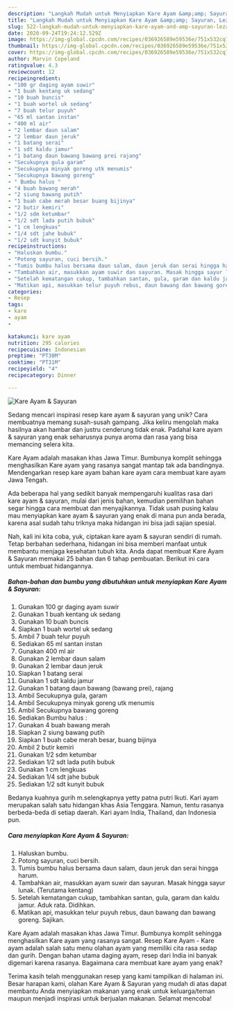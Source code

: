 ```yaml
---
description: "Langkah Mudah untuk Menyiapkan Kare Ayam &amp;amp; Sayuran, Lezat Sekali"
title: "Langkah Mudah untuk Menyiapkan Kare Ayam &amp;amp; Sayuran, Lezat Sekali"
slug: 522-langkah-mudah-untuk-menyiapkan-kare-ayam-and-amp-sayuran-lezat-sekali
date: 2020-09-24T19:24:12.529Z
image: https://img-global.cpcdn.com/recipes/036926589e59536e/751x532cq70/kare-ayam-sayuran-foto-resep-utama.jpg
thumbnail: https://img-global.cpcdn.com/recipes/036926589e59536e/751x532cq70/kare-ayam-sayuran-foto-resep-utama.jpg
cover: https://img-global.cpcdn.com/recipes/036926589e59536e/751x532cq70/kare-ayam-sayuran-foto-resep-utama.jpg
author: Marvin Copeland
ratingvalue: 4.3
reviewcount: 12
recipeingredient:
- "100 gr daging ayam suwir"
- "1 buah kentang uk sedang"
- "10 buah buncis"
- "1 buah wortel uk sedang"
- "7 buah telur puyuh"
- "65 ml santan instan"
- "400 ml air"
- "2 lembar daun salam"
- "2 lembar daun jeruk"
- "1 batang serai"
- "1 sdt kaldu jamur"
- "1 batang daun bawang bawang prei rajang"
- "Secukupnya gula garam"
- "Secukupnya minyak goreng utk menumis"
- "Secukupnya bawang goreng"
- " Bumbu halus "
- "4 buah bawang merah"
- "2 siung bawang putih"
- "1 buah cabe merah besar buang bijinya"
- "2 butir kemiri"
- "1/2 sdm ketumbar"
- "1/2 sdt lada putih bubuk"
- "1 cm lengkuas"
- "1/4 sdt jahe bubuk"
- "1/2 sdt kunyit bubuk"
recipeinstructions:
- "Haluskan bumbu."
- "Potong sayuran, cuci bersih."
- "Tumis bumbu halus bersama daun salam, daun jeruk dan serai hingga harum."
- "Tambahkan air, masukkan ayam suwir dan sayuran. Masak hingga sayur lunak. (Terutama kentang)"
- "Setelah kematangan cukup, tambahkan santan, gula, garam dan kaldu jamur. Aduk rata. Didihkan."
- "Matikan api, masukkan telur puyuh rebus, daun bawang dan bawang goreng. Sajikan."
categories:
- Resep
tags:
- kare
- ayam
- 

katakunci: kare ayam  
nutrition: 295 calories
recipecuisine: Indonesian
preptime: "PT30M"
cooktime: "PT31M"
recipeyield: "4"
recipecategory: Dinner

---
```



![Kare Ayam &amp; Sayuran](https://img-global.cpcdn.com/recipes/036926589e59536e/751x532cq70/kare-ayam-sayuran-foto-resep-utama.jpg)

Sedang mencari inspirasi resep kare ayam &amp; sayuran yang unik? Cara membuatnya memang susah-susah gampang. Jika keliru mengolah maka hasilnya akan hambar dan justru cenderung tidak enak. Padahal kare ayam &amp; sayuran yang enak seharusnya punya aroma dan rasa yang bisa memancing selera kita.

Kare Ayam adalah masakan khas Jawa Timur. Bumbunya komplit sehingga menghasilkan Kare ayam yang rasanya sangat mantap tak ada bandingnya. Mendengarkan resep kare ayam bahan kare ayam cara membuat kare ayam Jawa Tengah.

Ada beberapa hal yang sedikit banyak mempengaruhi kualitas rasa dari kare ayam &amp; sayuran, mulai dari jenis bahan, kemudian pemilihan bahan segar hingga cara membuat dan menyajikannya. Tidak usah pusing kalau mau menyiapkan kare ayam &amp; sayuran yang enak di mana pun anda berada, karena asal sudah tahu triknya maka hidangan ini bisa jadi sajian spesial.


Nah, kali ini kita coba, yuk, ciptakan kare ayam &amp; sayuran sendiri di rumah. Tetap berbahan sederhana, hidangan ini bisa memberi manfaat untuk membantu menjaga kesehatan tubuh kita. Anda dapat membuat Kare Ayam &amp; Sayuran memakai 25 bahan dan 6 tahap pembuatan. Berikut ini cara untuk membuat hidangannya.

<!--inarticleads1-->

##### Bahan-bahan dan bumbu yang dibutuhkan untuk menyiapkan Kare Ayam &amp; Sayuran:

1. Gunakan 100 gr daging ayam suwir
1. Gunakan 1 buah kentang uk sedang
1. Gunakan 10 buah buncis
1. Siapkan 1 buah wortel uk sedang
1. Ambil 7 buah telur puyuh
1. Sediakan 65 ml santan instan
1. Gunakan 400 ml air
1. Gunakan 2 lembar daun salam
1. Gunakan 2 lembar daun jeruk
1. Siapkan 1 batang serai
1. Gunakan 1 sdt kaldu jamur
1. Gunakan 1 batang daun bawang (bawang prei), rajang
1. Ambil Secukupnya gula, garam
1. Ambil Secukupnya minyak goreng utk menumis
1. Ambil Secukupnya bawang goreng
1. Sediakan  Bumbu halus :
1. Gunakan 4 buah bawang merah
1. Siapkan 2 siung bawang putih
1. Siapkan 1 buah cabe merah besar, buang bijinya
1. Ambil 2 butir kemiri
1. Gunakan 1/2 sdm ketumbar
1. Sediakan 1/2 sdt lada putih bubuk
1. Gunakan 1 cm lengkuas
1. Sediakan 1/4 sdt jahe bubuk
1. Sediakan 1/2 sdt kunyit bubuk


Bedanya kuahnya gurih m.selengkapnya yetty patna putri Ikuti. Kari ayam merupakan salah satu hidangan khas Asia Tenggara. Namun, tentu rasanya berbeda-beda di setiap daerah. Kari ayam India, Thailand, dan Indonesia pun. 

<!--inarticleads2-->

##### Cara menyiapkan Kare Ayam &amp; Sayuran:

1. Haluskan bumbu.
1. Potong sayuran, cuci bersih.
1. Tumis bumbu halus bersama daun salam, daun jeruk dan serai hingga harum.
1. Tambahkan air, masukkan ayam suwir dan sayuran. Masak hingga sayur lunak. (Terutama kentang)
1. Setelah kematangan cukup, tambahkan santan, gula, garam dan kaldu jamur. Aduk rata. Didihkan.
1. Matikan api, masukkan telur puyuh rebus, daun bawang dan bawang goreng. Sajikan.


Kare Ayam adalah masakan khas Jawa Timur. Bumbunya komplit sehingga menghasilkan Kare ayam yang rasanya sangat. Resep Kare Ayam - Kare ayam adalah salah satu menu olahan ayam yang memiliki cita rasa sedap dan gurih. Dengan bahan utama daging ayam, resep dari India ini banyak digemari karena rasanya. Bagaimana cara membuat kare ayam yang enak? 

Terima kasih telah menggunakan resep yang kami tampilkan di halaman ini. Besar harapan kami, olahan Kare Ayam &amp; Sayuran yang mudah di atas dapat membantu Anda menyiapkan makanan yang enak untuk keluarga/teman maupun menjadi inspirasi untuk berjualan makanan. Selamat mencoba!
